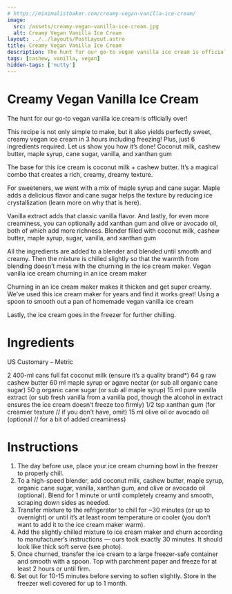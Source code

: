 ```yaml
---
# https://minimalistbaker.com/creamy-vegan-vanilla-ice-cream/
image:
  src: /assets/creamy-vegan-vanilla-ice-cream.jpg
  alt: Creamy Vegan Vanilla Ice Cream
layout: ../../layouts/PostLayout.astro
title: Creamy Vegan Vanilla Ice Cream
description: The hunt for our go-to vegan vanilla ice cream is officially over! This recipe is not only simple to make, but it also yields perfectly sweet, creamy vegan ice cream in 3 hours including freezing! Plus, just 6 ingredients required. Let us show you how it’s done!
tags: [cashew, vanilla, vegan]
hidden-tags: ['nutty']
---
```


# Creamy Vegan Vanilla Ice Cream

The hunt for our go-to vegan vanilla ice cream is officially over!

This recipe is not only simple to make, but it also yields perfectly sweet, creamy vegan ice cream in 3 hours including freezing! Plus, just 6 ingredients required. Let us show you how it’s done!
Coconut milk, cashew butter, maple syrup, cane sugar, vanilla, and xanthan gum

The base for this ice cream is coconut milk + cashew butter. It’s a magical combo that creates a rich, creamy, dreamy texture.

For sweeteners, we went with a mix of maple syrup and cane sugar. Maple adds a delicious flavor and cane sugar helps the texture by reducing ice crystallization (learn more on why that is here).

Vanilla extract adds that classic vanilla flavor. And lastly, for even more creaminess, you can optionally add xanthan gum and olive or avocado oil, both of which add more richness.
Blender filled with coconut milk, cashew butter, maple syrup, sugar, vanilla, and xanthan gum

All the ingredients are added to a blender and blended until smooth and creamy. Then the mixture is chilled slightly so that the warmth from blending doesn’t mess with the churning in the ice cream maker.
Vegan vanilla ice cream churning in an ice cream maker

Churning in an ice cream maker makes it thicken and get super creamy. We’ve used this ice cream maker for years and find it works great!
Using a spoon to smooth out a pan of homemade vegan vanilla ice cream

Lastly, the ice cream goes in the freezer for further chilling.

# Ingredients
US Customary – Metric

2 400-ml cans full fat coconut milk (ensure it’s a quality brand*)
64 g raw cashew butter
60 ml maple syrup or agave nectar (or sub all organic cane sugar)
50 g organic cane sugar (or sub all maple syrup)
15 ml pure vanilla extract (or sub fresh vanilla from a vanilla pod, though the alcohol in extract ensures the ice cream doesn’t freeze too firmly)
1/2 tsp xanthan gum (for creamier texture // if you don’t have, omit)
15 ml olive oil or avocado oil (optional // for a bit of added creaminess)

# Instructions

1. The day before use, place your ice cream churning bowl in the freezer to properly chill.
2. To a high-speed blender, add coconut milk, cashew butter, maple syrup, organic cane sugar, vanilla, xanthan gum, and olive or avocado oil (optional). Blend for 1 minute or until completely creamy and smooth, scraping down sides as needed.
3. Transfer mixture to the refrigerator to chill for ~30 minutes (or up to overnight) or until it’s at least room temperature or cooler (you don’t want to add it to the ice cream maker warm).
4. Add the slightly chilled mixture to ice cream maker and churn according to manufacturer’s instructions — ours took exactly 30 minutes. It should look like thick soft serve (see photo).
5. Once churned, transfer the ice cream to a large freezer-safe container and smooth with a spoon. Top with parchment paper and freeze for at least 2 hours or until firm.
6. Set out for 10-15 minutes before serving to soften slightly. Store in the freezer well covered for up to 1 month.